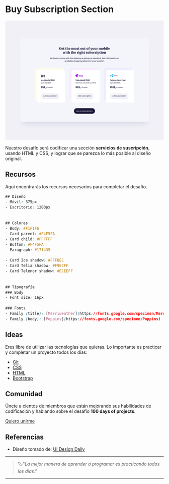 # Buy Subscription Section

![buy subscription section](./img/50-day.png)

Nuestro desafío será codificar una sección **servicios de suscripción**, usando HTML y CSS, y lograr que se parezca lo más posible al diseño original.

## Recursos

Aquí encontrarás los recursos necesarios para completar el desafío.

```css
## Diseño
- Móvil: 375px
- Escritorio: 1200px


## Colores
- Body: #F1F1F6
- Card parent: #F4F5FA
- Card child: #FFFFFF
- Button: #F4F5FA
- Paragraph: #171435

- Card Ice shadow: #FFFBEC
- Card Telia shadow: #F9ECFF
- Card Telenor shadow: #ECEEFF


## Tipografía
### Body
- Font size: 16px

### Fonts
- Family (title): [Merriweather](https://fonts.google.com/specimen/Merriweather)
- Family (body): [Poppins](https://fonts.google.com/specimen/Poppins)
```

## Ideas

Eres libre de utilizar las tecnologías que quieras. Lo importante es practicar y completar un proyecto todos los días:

- [Git](https://git-scm.com/)
- [CSS](https://www.w3schools.com/css/default.asp)
- [HTML](https://www.w3schools.com/html/default.asp)
- [Bootstrap](https://getbootstrap.com/)

## Comunidad

Únete a cientos de miembros que están mejorando sus habilidades de codificación y hablando sobre el desafío **100 days of projects**.

<a href="https://chat.whatsapp.com/LDaK0dksr8f7FbsTWSf0ww" class="btn">
  Quiero unirme
</a>


## Referencias

- Diseño tomado de: [UI Design Daily](https://www.uidesigndaily.com/posts/figma-buy-subscription-section-pricing-card-day-1574)

---

> 🏷️"_La mejor manera de aprender a programar es practicando todos los días."_  

---